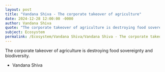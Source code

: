 ```yaml
---
layout: post
title: "Vandana Shiva - The corporate takeover of agriculture"
date: 2024-12-28 12:00:00 -0000
author: Vandana Shiva
quote: "The corporate takeover of agriculture is destroying food sovereignty and biodiversity."
subject: Ecosystem
permalink: /Ecosystem/Vandana Shiva/Vandana Shiva - The corporate takeover of agriculture
---
```


The corporate takeover of agriculture is destroying food sovereignty and biodiversity.

- Vandana Shiva

